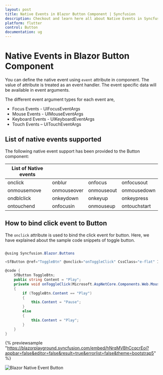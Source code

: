 ```yaml
---
layout: post
title: Native Events in Blazor Button Component | Syncfusion
description: Checkout and learn here all about Native Events in Syncfusion Blazor Button component and much more.
platform: flutter
control: Button
documentation: ug
---
```


# Native Events in Blazor Button Component

You can define the native event using `event` attribute in component. The value of attribute is treated as an event handler. The event specific data will be available in event arguments.

The different event argument types for each event are,

* Focus Events - UIFocusEventArgs
* Mouse Events - UIMouseEventArgs
* Keyboard Events - UIKeyboardEventArgs
* Touch Events – UITouchEventArgs

## List of native events supported

The following native event support has been provided to the Button component:

| List of Native events |  |  | |
| --- | --- | --- | --- |
| onclick | onblur | onfocus | onfocusout |
|onmousemove|onmouseover|onmouseout|onmousedown|onmouseup|
|ondblclick|onkeydown|onkeyup|onkeypress|
|ontouchend|onfocusin|onmouseup|ontouchstart|

## How to bind click event to Button

The `onclick` attribute is used to bind the click event for button. Here, we have explained about the sample code snippets of toggle button.

```csharp

@using Syncfusion.Blazor.Buttons

<SfButton @ref="ToggleBtn" @onclick="onToggleClick" CssClass="e-flat" IsToggle="true" IsPrimary="true" Content="@Content"></SfButton>

@code {
    SfButton ToggleBtn;
    public string Content = "Play";
    private void onToggleClick(Microsoft.AspNetCore.Components.Web.MouseEventArgs args)
    {
        if (ToggleBtn.Content == "Play")
        {
            this.Content = "Pause";
        }
        else
        {
            this.Content = "Play";
        }
    }
}
```

{% previewsample "https://blazorplayground.syncfusion.com/embed/hNrqMVBhCcqcrEoi?appbar=false&editor=false&result=true&errorlist=false&theme=bootstrap5" %}

![Blazor Native Event Button](./images/blazor-native-event-button.png)